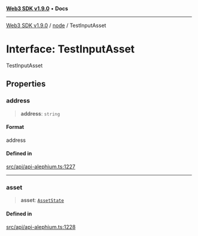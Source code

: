 [**Web3 SDK v1.9.0**](../../../README.md) • **Docs**

***

[Web3 SDK v1.9.0](../../../globals.md) / [node](../README.md) / TestInputAsset

# Interface: TestInputAsset

TestInputAsset

## Properties

### address

> **address**: `string`

#### Format

address

#### Defined in

[src/api/api-alephium.ts:1227](https://github.com/Mystic-Nayy/alephium-web3/blob/ee41f5e0e7d7fb0b155fe62f05b2ac03772895ca/packages/web3/src/api/api-alephium.ts#L1227)

***

### asset

> **asset**: [`AssetState`](AssetState.md)

#### Defined in

[src/api/api-alephium.ts:1228](https://github.com/Mystic-Nayy/alephium-web3/blob/ee41f5e0e7d7fb0b155fe62f05b2ac03772895ca/packages/web3/src/api/api-alephium.ts#L1228)
